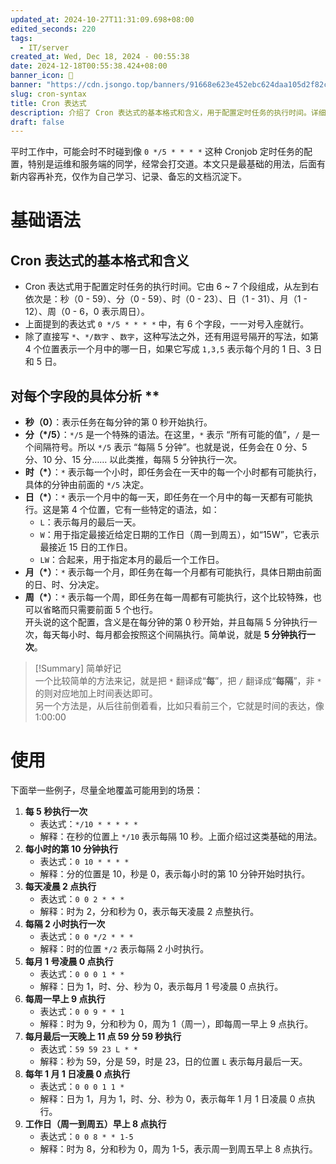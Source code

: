 ```yaml
---
updated_at: 2024-10-27T11:31:09.698+08:00
edited_seconds: 220
tags:
  - IT/server
created_at: Wed, Dec 18, 2024 - 00:55:38
date: 2024-12-18T00:55:38.424+08:00
banner_icon: 🎽
banner: "https://cdn.jsongo.top/banners/91668e623e452ebc624daa105d2f82c2.jpg"
slug: cron-syntax
title: Cron 表达式
description: 介绍了 Cron 表达式的基本格式和含义，用于配置定时任务的执行时间。详细解释了每个字段的作用，并以 0 */5 * * * * 为例，说明该表达式表示每隔 5 分钟执行一次任务
draft: false
---
```

平时工作中，可能会时不时碰到像 `0 */5 * * * *` 这种 Cronjob 定时任务的配置，特别是运维和服务端的同学，经常会打交道。本文只是最基础的用法，后面有新内容再补充，仅作为自己学习、记录、备忘的文档沉淀下。
# 基础语法
## Cron 表达式的基本格式和含义
- Cron 表达式用于配置定时任务的执行时间。它由 6 ~ 7 个段组成，从左到右依次是：秒（0 - 59）、分（0 - 59）、时（0 - 23）、日（1 - 31）、月（1 - 12）、周（0 - 6，0 表示周日）。
- 上面提到的表达式 `0 */5 * * * *` 中，有 6 个字段，一一对号入座就行。
- 除了直接写 `*`、`*/数字` 、`数字`，这种写法之外，还有用逗号隔开的写法，如第 4 个位置表示一个月中的哪一日，如果它写成 `1,3,5` 表示每个月的 1 日、3 日和 5 日。
## 对每个字段的具体分析 **
- **秒（0）**：表示任务在每分钟的第 0 秒开始执行。
- **分（\*/5）**：`*/5` 是一个特殊的语法。在这里，`*` 表示 “所有可能的值”，`/` 是一个间隔符号。所以 `*/5` 表示 “每隔 5 分钟”。也就是说，任务会在 0 分、5 分、10 分、15 分…… 以此类推，每隔 5 分钟执行一次。
- **时（\*）**：`*` 表示每一个小时，即任务会在一天中的每一个小时都有可能执行，具体的分钟由前面的 `*/5` 决定。
- **日（\*）**：`*` 表示一个月中的每一天，即任务在一个月中的每一天都有可能执行。这是第 4 个位置，它有一些特定的语法，如：
	- `L`：表示每月的最后一天。
	- `W`：用于指定最接近给定日期的工作日（周一到周五），如“15W”，它表示最接近 15 日的工作日。
	- `LW`：合起来，用于指定本月的最后一个工作日。
- **月（\*）**：`*` 表示每一个月，即任务在每一个月都有可能执行，具体日期由前面的日、时、分决定。  
- **周（\*）**：`*` 表示每一个周，即任务在每一周都有可能执行，这个比较特殊，也可以省略而只需要前面 5 个也行。  
开头说的这个配置，含义是在每分钟的第 0 秒开始，并且每隔 5 分钟执行一次，每天每小时、每月都会按照这个间隔执行。简单说，就是 **5 分钟执行一次**。  
> [!Summary] 简单好记  
> 一个比较简单的方法来记，就是把 `*` 翻译成“**每**”，把 `/` 翻译成“**每隔**”，非 `*` 的则对应地加上时间表达即可。  
> 另一个方法是，从后往前倒着看，比如只看前三个，它就是时间的表达，像 1:00:00

# 使用
下面举一些例子，尽量全地覆盖可能用到的场景：
1. **每 5 秒执行一次**
    - 表达式：`*/10 * * * * *`
    - 解释：在秒的位置上 `*/10` 表示每隔 10 秒。上面介绍过这类基础的用法。
2. **每小时的第 10 分钟执行**
    - 表达式：`0 10 * * * *`
    - 解释：分的位置是 10，秒是 0，表示每小时的第 10 分钟开始时执行。
3. **每天凌晨 2 点执行**
    - 表达式：`0 0 2 * * *`
    - 解释：时为 2，分和秒为 0，表示每天凌晨 2 点整执行。
4. **每隔 2 小时执行一次**
    - 表达式：`0 0 */2 * * *`
    - 解释：时的位置 `*/2` 表示每隔 2 小时执行。
5. **每月 1 号凌晨 0 点执行**
    - 表达式：`0 0 0 1 * *`
    - 解释：日为 1，时、分、秒为 0，表示每月 1 号凌晨 0 点执行。
6. **每周一早上 9 点执行**
    - 表达式：`0 0 9 * * 1`
    - 解释：时为 9，分和秒为 0，周为 1（周一），即每周一早上 9 点执行。
7. **每月最后一天晚上 11 点 59 分 59 秒执行**
    - 表达式：`59 59 23 L * *`
    - 解释：秒为 59，分是 59，时是 23，日的位置 `L` 表示每月最后一天。
8. **每年 1 月 1 日凌晨 0 点执行**
    - 表达式：`0 0 0 1 1 *`
    - 解释：日为 1，月为 1，时、分、秒为 0，表示每年 1 月 1 日凌晨 0 点执行。
9. **工作日（周一到周五）早上 8 点执行**
    - 表达式：`0 0 8 * * 1-5`
    - 解释：时为 8，分和秒为 0，周为 1-5，表示周一到周五早上 8 点执行。
